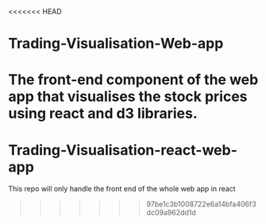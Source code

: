 <<<<<<< HEAD
# Trading-Visualisation-Web-app
The front-end component of the web app that visualises the stock prices using react and d3 libraries.
=======
# Trading-Visualisation-react-web-app
This repo will only handle the front end of the whole web app  in react
>>>>>>> 97be1c3b1008722e6a14bfa406f3dc09a962dd1d
